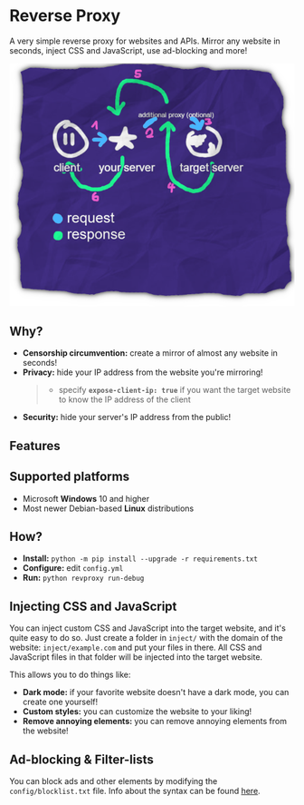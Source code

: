# Reverse Proxy
A very simple reverse proxy for websites and APIs. Mirror any website in seconds, inject CSS and JavaScript, use ad-blocking and more!

![Explanation of how it works](explanation.png)

## Why?
- **Censorship circumvention:** create a mirror of almost any website in seconds!
- **Privacy:** hide your IP address from the website you're mirroring!
    > - specify **`expose-client-ip: true`** if you want the target website to know the IP address of the client
- **Security:** hide your server's IP address from the public!

## Features

## Supported platforms
- Microsoft **Windows** 10 and higher
- Most newer Debian-based **Linux** distributions

## How?	
- **Install:** `python -m pip install --upgrade -r requirements.txt`
- **Configure:** edit `config.yml`
- **Run:** `python revproxy run-debug`

## Injecting CSS and JavaScript
You can inject custom CSS and JavaScript into the target website, and it's quite easy to do so.
Just create a folder in `inject/` with the domain of the website: `inject/example.com` and put your files in there.
All CSS and JavaScript files in that folder will be injected into the target website.

This allows you to do things like:
- **Dark mode:** if your favorite website doesn't have a dark mode, you can create one yourself!
- **Custom styles:** you can customize the website to your liking!
- **Remove annoying elements:** you can remove annoying elements from the website!

## Ad-blocking & Filter-lists
You can block ads and other elements by modifying the `config/blocklist.txt` file.
Info about the syntax can be found [here](https://help.adblockplus.org/hc/en-us/articles/360062733293-How-to-write-filters).
